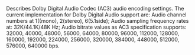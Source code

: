 Describes Dolby Digital Audio Codec (AC3) audio encoding settings. The current implementation for Dolby Digital Audio support are: Audio channel numbers at 1((mono), 2(stereo), 6(5.1side); Audio sampling frequency rates at: 32K/44.1K/48K Hz; Audio bitrate values as AC3 specification supports: 32000, 40000, 48000, 56000, 64000, 80000, 96000, 112000, 128000, 160000, 192000, 224000, 256000, 320000, 384000, 448000, 512000, 576000, 640000 bps.